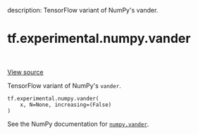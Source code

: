 description: TensorFlow variant of NumPy's vander.

<div itemscope itemtype="http://developers.google.com/ReferenceObject">
<meta itemprop="name" content="tf.experimental.numpy.vander" />
<meta itemprop="path" content="Stable" />
</div>

# tf.experimental.numpy.vander

<!-- Insert buttons and diff -->

<table class="tfo-notebook-buttons tfo-api nocontent" align="left">

</table>

<a target="_blank" href="/code/stable/tensorflow/python/ops/numpy_ops/np_array_ops.py">View source</a>



TensorFlow variant of NumPy's `vander`.

<pre class="devsite-click-to-copy prettyprint lang-py tfo-signature-link">
<code>tf.experimental.numpy.vander(
    x, N=None, increasing=(False)
)
</code></pre>



<!-- Placeholder for "Used in" -->

See the NumPy documentation for [`numpy.vander`](https://numpy.org/doc/1.16/reference/generated/numpy.vander.html).